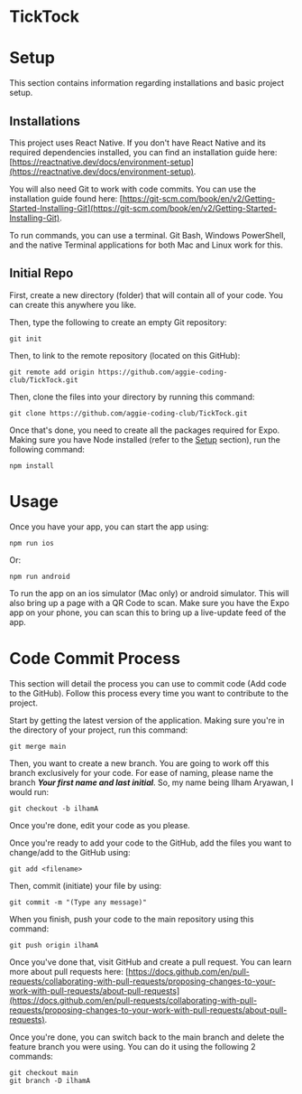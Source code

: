 # TickTock
# Setup
This section contains information regarding installations and basic project setup.

## Installations
This project uses React Native. If you don't have React Native and its required dependencies installed, you can find an installation guide here: [https://reactnative.dev/docs/environment-setup](https://reactnative.dev/docs/environment-setup).

You will also need Git to work with code commits. You can use the installation guide found here: [https://git-scm.com/book/en/v2/Getting-Started-Installing-Git](https://git-scm.com/book/en/v2/Getting-Started-Installing-Git).

To run commands, you can use a terminal. Git Bash, Windows PowerShell, and the native Terminal applications for both Mac and Linux work for this.

## Initial Repo
First, create a new directory (folder) that will contain all of your code. You can create this anywhere you like.

Then, type the following to create an empty Git repository:

    git init

Then, to link to the remote repository (located on this GitHub):

    git remote add origin https://github.com/aggie-coding-club/TickTock.git

Then, clone the files into your directory by running this command:

    git clone https://github.com/aggie-coding-club/TickTock.git

Once that's done, you need to create all the packages required for Expo. Making sure you have Node installed (refer to the [Setup](#Setup) section), run the following command:

    npm install


# Usage
Once you have your app, you can start the app using:

    npm run ios
    
Or:

    npm run android

To run the app on an ios simulator (Mac only) or android simulator. This will also bring up a page with a QR Code to scan. Make sure you have the Expo app on your phone, you can scan this to bring up a live-update feed of the app.

# Code Commit Process
This section will detail the process you can use to commit code (Add code to the GitHub). Follow this process every time you want to contribute to the project.


Start by getting the latest version of the application. Making sure you're in the directory of your project, run this command:

    git merge main

Then, you want to create a new branch. You are going to work off this branch exclusively for your code. For ease of naming, please name the branch ***Your first name and last initial***. So, my name being Ilham Aryawan, I would run:

    git checkout -b ilhamA

Once you're done, edit your code as you please.

Once you're ready to add your code to the GitHub, add the files you want to change/add to the GitHub using:

    git add <filename>

Then, commit (initiate) your file by using:

    git commit -m "(Type any message)"

When you finish, push your code to the main repository using this command:

    git push origin ilhamA

Once you've done that, visit GitHub and create a pull request. You can learn more about pull requests here: [https://docs.github.com/en/pull-requests/collaborating-with-pull-requests/proposing-changes-to-your-work-with-pull-requests/about-pull-requests](https://docs.github.com/en/pull-requests/collaborating-with-pull-requests/proposing-changes-to-your-work-with-pull-requests/about-pull-requests).

Once you're done, you can switch back to the main branch and delete the feature branch you were using. You can do it using the following 2 commands:

    git checkout main
    git branch -D ilhamA
